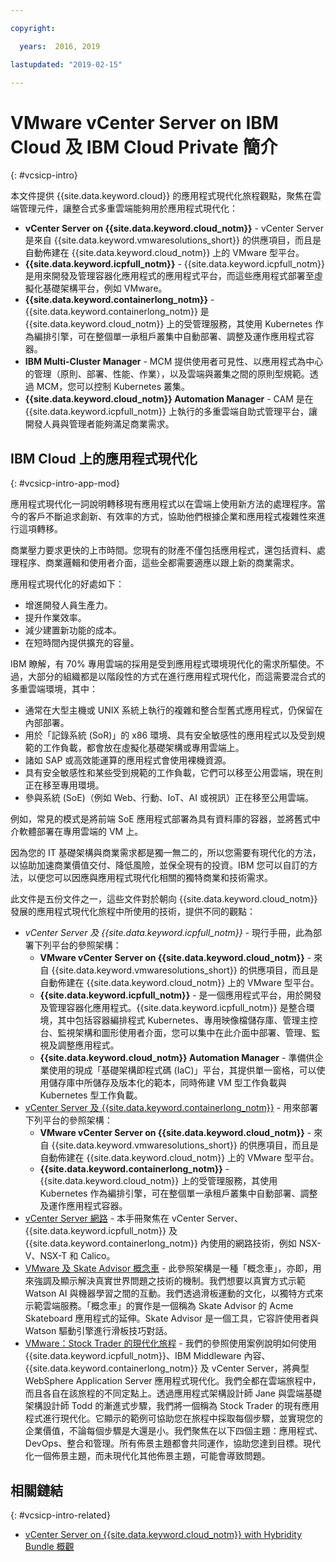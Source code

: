 ```yaml
---

copyright:

  years:  2016, 2019

lastupdated: "2019-02-15"

---
```


# VMware vCenter Server on IBM Cloud 及 IBM Cloud Private 簡介
{: #vcsicp-intro}

本文件提供 {{site.data.keyword.cloud}} 的應用程式現代化旅程觀點，聚焦在雲端管理元件，讓整合式多重雲端能夠用於應用程式現代化：

- **vCenter Server on {{site.data.keyword.cloud_notm}}** - vCenter Server 是來自 {{site.data.keyword.vmwaresolutions_short}} 的供應項目，而且是自動佈建在 {{site.data.keyword.cloud_notm}} 上的 VMware 型平台。
- **{{site.data.keyword.icpfull_notm}}** - {{site.data.keyword.icpfull_notm}} 是用來開發及管理容器化應用程式的應用程式平台，而這些應用程式部署至虛擬化基礎架構平台，例如 VMware。
- **{{site.data.keyword.containerlong_notm}}** - {{site.data.keyword.containerlong_notm}} 是 {{site.data.keyword.cloud_notm}} 上的受管理服務，其使用 Kubernetes 作為編排引擎，可在整個單一承租戶叢集中自動部署、調整及運作應用程式容器。
- **IBM Multi-Cluster Manager** - MCM 提供使用者可見性、以應用程式為中心的管理（原則、部署、性能、作業），以及雲端與叢集之間的原則型規範。透過 MCM，您可以控制 Kubernetes 叢集。
- **{{site.data.keyword.cloud_notm}} Automation Manager** - CAM 是在 {{site.data.keyword.icpfull_notm}} 上執行的多重雲端自助式管理平台，讓開發人員與管理者能夠滿足商業需求。

## IBM Cloud 上的應用程式現代化
{: #vcsicp-intro-app-mod}

應用程式現代化一詞說明轉移現有應用程式以在雲端上使用新方法的處理程序。當今的客戶不斷追求創新、有效率的方式，協助他們根據企業和應用程式複雜性來進行這項轉移。

商業壓力要求更快的上市時間。您現有的財產不僅包括應用程式，還包括資料、處理程序、商業邏輯和使用者介面，這些全都需要適應以跟上新的商業需求。

應用程式現代化的好處如下：

- 增進開發人員生產力。
- 提升作業效率。
- 減少建置新功能的成本。
- 在短時間內提供擴充的容量。

IBM 瞭解，有 70% 專用雲端的採用是受到應用程式環境現代化的需求所驅使。不過，大部分的組織都是以階段性的方式在進行應用程式現代化，而這需要混合式的多重雲端環境，其中：

- 通常在大型主機或 UNIX 系統上執行的複雜和整合型舊式應用程式，仍保留在內部部署。
- 用於「記錄系統 (SoR)」的 x86 環境、具有安全敏感性的應用程式以及受到規範的工作負載，都會放在虛擬化基礎架構或專用雲端上。
- 諸如 SAP 或高效能運算的應用程式會使用裸機資源。
- 具有安全敏感性和某些受到規範的工作負載，它們可以移至公用雲端，現在則正在移至專用環境。
- 參與系統 (SoE)（例如 Web、行動、IoT、AI 或視訊）正在移至公用雲端。

例如，常見的模式是將前端 SoE 應用程式部署為具有資料庫的容器，並將舊式中介軟體部署在專用雲端的 VM 上。

因為您的 IT 基礎架構與商業需求都是獨一無二的，所以您需要有現代化的方法，以協助加速商業價值交付、降低風險，並保全現有的投資。IBM 您可以自訂的方法，以便您可以因應與應用程式現代化相關的獨特商業和技術需求。

此文件是五份文件之一，這些文件對於朝向 {{site.data.keyword.cloud_notm}} 發展的應用程式現代化旅程中所使用的技術，提供不同的觀點：

* _vCenter Server 及 {{site.data.keyword.icpfull_notm}}_ - 現行手冊，此為部署下列平台的參照架構：
  - **VMware vCenter Server on {{site.data.keyword.cloud_notm}}** - 來自 {{site.data.keyword.vmwaresolutions_short}} 的供應項目，而且是自動佈建在 {{site.data.keyword.cloud_notm}} 上的 VMware 型平台。
  - **{{site.data.keyword.icpfull_notm}}** - 是一個應用程式平台，用於開發及管理容器化應用程式。{{site.data.keyword.icpfull_notm}} 是整合環境，其中包括容器編排程式 Kubernetes、專用映像檔儲存庫、管理主控台、監視架構和圖形使用者介面，您可以集中在此介面中部署、管理、監視及調整應用程式。
  - **{{site.data.keyword.cloud_notm}} Automation Manager** - 準備供企業使用的現成「基礎架構即程式碼 (IaC)」平台，其提供單一窗格，可以使用儲存庫中所儲存及版本化的範本，同時佈建 VM 型工作負載與 Kubernetes 型工作負載。
* [vCenter Server 及 {{site.data.keyword.containerlong_notm}}](/docs/services/vmwaresolutions/archiref/vcsiks?topic=vmware-solutions-vcsiks-intro) - 用來部署下列平台的參照架構：
  - **VMware vCenter Server on {{site.data.keyword.cloud_notm}}** - 來自 {{site.data.keyword.vmwaresolutions_short}} 的供應項目，而且是自動佈建在 {{site.data.keyword.cloud_notm}} 上的 VMware 型平台。
  - **{{site.data.keyword.containerlong_notm}}** - {{site.data.keyword.cloud_notm}} 上的受管理服務，其使用 Kubernetes 作為編排引擎，可在整個單一承租戶叢集中自動部署、調整及運作應用程式容器。
* [vCenter Server 網路](/docs/services/vmwaresolutions/archiref/vcsnsxt?topic=vmware-solutions-vcsnsxt-intro) - 本手冊聚焦在 vCenter Server、{{site.data.keyword.icpfull_notm}} 及 {{site.data.keyword.containerlong_notm}} 內使用的網路技術，例如 NSX-V、NSX-T 和 Calico。
* [VMware 及 Skate Advisor 概念車](/docs/services/vmwaresolutions/archiref/vcscar?topic=vmware-solutions-vcscar-intro) - 此參照架構是一種「概念車」，亦即，用來強調及顯示解決真實世界問題之技術的機制。我們想要以真實方式示範 Watson AI 與機器學習之間的互動。我們透過滑板運動的文化，以獨特方式來示範雲端服務。「概念車」的實作是一個稱為 Skate Advisor 的 Acme Skateboard 應用程式的延伸。Skate Advisor 是一個工具，它容許使用者與 Watson 驅動引擎進行滑板技巧對話。
* [VMware：Stock Trader 的現代化旅程](/docs/services/vmwaresolutions/archiref/vcscontent?topic=vmware-solutions-vcscontent-modjourney) - 我們的參照使用案例說明如何使用 {{site.data.keyword.icpfull_notm}}、IBM Middleware 內容、{{site.data.keyword.containerlong_notm}} 及 vCenter Server，將典型 WebSphere Application Server 應用程式現代化。我們全都在雲端旅程中，而且各自在該旅程的不同定點上。透過應用程式架構設計師 Jane 與雲端基礎架構設計師 Todd 的漸進式步驟，我們將一個稱為 Stock Trader 的現有應用程式進行現代化。它顯示的範例可協助您在旅程中採取每個步驟，並實現您的企業價值，不論每個步驟是大還是小。我們聚焦在以下四個主題：應用程式、DevOps、整合和管理。所有佈景主題都會共同運作，協助您達到目標。現代化一個佈景主題，而未現代化其他佈景主題，可能會導致問題。

## 相關鏈結
{: #vcsicp-intro-related}

* [vCenter Server on {{site.data.keyword.cloud_notm}} with Hybridity Bundle 概觀](/docs/services/vmwaresolutions/archiref/vcs?topic=vmware-solutions-vcs-hybridity-intro)
